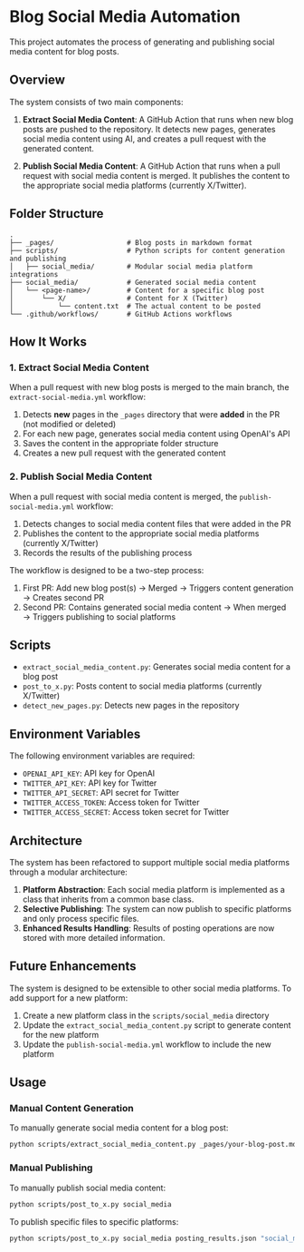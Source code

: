 # Blog Social Media Automation

This project automates the process of generating and publishing social media content for blog posts.

## Overview

The system consists of two main components:

1. **Extract Social Media Content**: A GitHub Action that runs when new blog posts are pushed to the repository. It detects new pages, generates social media content using AI, and creates a pull request with the generated content.

2. **Publish Social Media Content**: A GitHub Action that runs when a pull request with social media content is merged. It publishes the content to the appropriate social media platforms (currently X/Twitter).

## Folder Structure

```
.
├── _pages/                  # Blog posts in markdown format
├── scripts/                 # Python scripts for content generation and publishing
│   ├── social_media/        # Modular social media platform integrations
├── social_media/            # Generated social media content
│   └── <page-name>/         # Content for a specific blog post
│       └── X/               # Content for X (Twitter)
│           └── content.txt  # The actual content to be posted
└── .github/workflows/       # GitHub Actions workflows
```

## How It Works

### 1. Extract Social Media Content

When a pull request with new blog posts is merged to the main branch, the `extract-social-media.yml` workflow:

1. Detects **new** pages in the `_pages` directory that were **added** in the PR (not modified or deleted)
2. For each new page, generates social media content using OpenAI's API
3. Saves the content in the appropriate folder structure
4. Creates a new pull request with the generated content

### 2. Publish Social Media Content

When a pull request with social media content is merged, the `publish-social-media.yml` workflow:

1. Detects changes to social media content files that were added in the PR
2. Publishes the content to the appropriate social media platforms (currently X/Twitter)
3. Records the results of the publishing process

The workflow is designed to be a two-step process:

1. First PR: Add new blog post(s) → Merged → Triggers content generation → Creates second PR
2. Second PR: Contains generated social media content → When merged → Triggers publishing to social platforms

## Scripts

- `extract_social_media_content.py`: Generates social media content for a blog post
- `post_to_x.py`: Posts content to social media platforms (currently X/Twitter)
- `detect_new_pages.py`: Detects new pages in the repository

## Environment Variables

The following environment variables are required:

- `OPENAI_API_KEY`: API key for OpenAI
- `TWITTER_API_KEY`: API key for Twitter
- `TWITTER_API_SECRET`: API secret for Twitter
- `TWITTER_ACCESS_TOKEN`: Access token for Twitter
- `TWITTER_ACCESS_SECRET`: Access token secret for Twitter

## Architecture

The system has been refactored to support multiple social media platforms through a modular architecture:

1. **Platform Abstraction**: Each social media platform is implemented as a class that inherits from a common base class.
2. **Selective Publishing**: The system can now publish to specific platforms and only process specific files.
3. **Enhanced Results Handling**: Results of posting operations are now stored with more detailed information.

## Future Enhancements

The system is designed to be extensible to other social media platforms. To add support for a new platform:

1. Create a new platform class in the `scripts/social_media` directory
2. Update the `extract_social_media_content.py` script to generate content for the new platform
3. Update the `publish-social-media.yml` workflow to include the new platform

## Usage

### Manual Content Generation

To manually generate social media content for a blog post:

```bash
python scripts/extract_social_media_content.py _pages/your-blog-post.md X,LinkedIn,Instagram
```

### Manual Publishing

To manually publish social media content:

```bash
python scripts/post_to_x.py social_media
```

To publish specific files to specific platforms:

```bash
python scripts/post_to_x.py social_media posting_results.json "social_media/page1/X/content.txt,social_media/page2/X/content.txt" "X"
```
